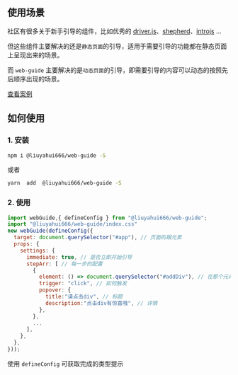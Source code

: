 ## 使用场景

社区有很多关于新手引导的组件，比如优秀的 [driver.js](https://github.com/kamranahmedse/driver.js)、[shepherd](https://github.com/shipshapecode/shepherd)、[introjs](https://introjs.com/) ...

但这些组件主要解决的还是`静态页面`的引导，适用于需要引导的功能都在静态页面上呈现出来的场景。

而 `web-guide` 主要解决的是`动态页面`的引导，即需要引导的内容可以动态的按照先后顺序出现的场景。

[查看案例](https://web-guide-ebon.vercel.app/example/demo1.html)

## 如何使用

### 1. 安装

```sh
npm i @liuyahui666/web-guide -S
```

或者

```sh
yarn  add  @liuyahui666/web-guide -S

```

### 2. 使用

```js
import webGuide,{ defineConfig } from "@liuyahui666/web-guide";
import "@liuyahui666/web-guide/index.css"
new webGuide(defineConfig({
  target: document.querySelector("#app"), // 页面的跟元素
  props: {
    settings: {
      immediate: true, // 是否立即开始引导
      stepArr: [ // 每一步的配置
        {
          element: () => document.querySelector("#addDiv"), // 在那个元素上触发
          trigger: "click", // 如何触发
          popover: {
            title:"请点击div", // 标题
            description:"点击div有惊喜哦", // 详情
          },
        },
        ...
      ],
    },
  },
}));
```

使用 `defineConfig` 可获取完成的类型提示
